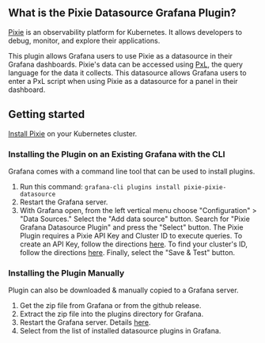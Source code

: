 ## What is the Pixie Datasource Grafana Plugin?

[Pixie](https://docs.pixielabs.ai/) is an observability platform for Kubernetes. It allows developers to debug, monitor, and explore their applications.

This plugin allows Grafana users to use Pixie as a datasource in their Grafana dashboards. Pixie's data can be accessed using [PxL](https://docs.pixielabs.ai/reference/pxl/), the query language for the data it collects. This datasource allows Grafana users to enter a PxL script when using Pixie as a datasource for a panel in their dashboard.

## Getting started

[Install Pixie](https://docs.pixielabs.ai/installing-pixie/) on your Kubernetes cluster.

### Installing the Plugin on an Existing Grafana with the CLI

Grafana comes with a command line tool that can be used to install plugins.

1. Run this command: `grafana-cli plugins install pixie-pixie-datasource`
2. Restart the Grafana server. 
3. With Grafana open, from the left vertical menu choose "Configuration" > "Data Sources." Select the "Add data source" button. Search for "Pixie Grafana Datasource Plugin" and press the "Select" button. The Pixie Plugin requires a Pixie API Key and Cluster ID to execute queries. To create an API Key, follow the directions [here](https://docs.pixielabs.ai/using-pixie/api-quick-start/#get-an-api-token). To find your cluster's ID, follow the directions [here](https://docs.pixielabs.ai/using-pixie/api-quick-start/#get-a-cluster-id). Finally, select the "Save & Test" button.



### Installing the Plugin Manually

Plugin can also be downloaded & manually copied to a Grafana server.

1. Get the zip file from Grafana or from the github release.
2. Extract the zip file into the plugins directory for Grafana.
3. Restart the Grafana server. Details [here](https://grafana.com/docs/grafana/latest/installation/restart-grafana/).
4. Select from the list of installed datasource plugins in Grafana.




   